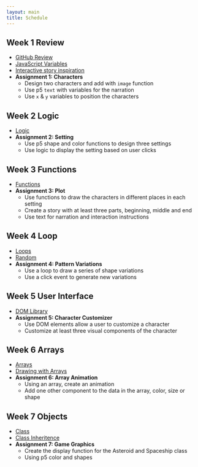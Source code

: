 ```yaml
---
layout: main
title: Schedule
---
```


<!-- ## Project 1 **Interactive story**
- While reviewing variables, logic and functions, we will create an interactive story using p5
- Story elements: character, setting, plot
 -->

## Week 1 **Review**
- [GitHub Review](notes/github)
- [JavaScript Variables](notes/variables)
- [Interactive story inspiration](inspiration/interactive_story/)
- **Assignment 1: Characters**
	- Design two characters and add with `image` function
	- Use p5 `text` with variables for the narration
	- Use `x` & `y` variables to position the characters

## Week 2 **Logic**
- [Logic](notes/logic)
- **Assignment 2: Setting**
	- Use p5 shape and color functions to design three settings
	- Use logic to display the setting based on user clicks

## Week 3 **Functions**
- [Functions](notes/functions)
- **Assignment 3: Plot**
	- Use functions to draw the characters in different places in each setting
	- Create a story with at least three parts, beginning, middle and end
	- Use text for narration and interaction instructions

<!-- ## Project 2 **Generative Patterns**
- Use loops to create patterns that change  -->

## Week 4 **Loop**
- [Loops](notes/loop)
- [Random](notes/random)
- **Assignment 4: Pattern Variations**
	- Use a loop to draw a series of shape variations
	- Use a click event to generate new variations

## Week 5 **User Interface**
- [DOM Library](notes/dom)
- **Assignment 5: Character Customizer**
	- Use DOM elements allow a user to customize a character
	- Customize at least three visual components of the character

## Week 6 **Arrays**
- [Arrays](notes/array)
- [Drawing with Arrays](notes/array/animation)
- **Assignment 6: Array Animation**
	- Using an array, create an animation
	- Add one other component to the data in the array, color, size or shape

## Week 7 **Objects**
- [Class](notes/class)
- [Class Inheritence](notes/class/inheritance)
- **Assignment 7: Game Graphics**
	- Create the display function for the Asteroid and Spaceship class
	- Using p5 color and shapes

<!-- 

modules-
map
animated sprites
paralax
sound
data

i need to add
- support for p5.play sprites
- p5.play collisions
- data for obstacles, scenery, characters
- moving map
- sound triggers, bg sound
- exit function for changing scenes ....

	maybe
- just go to objects
	- classes
	- inheritance
- then arrays
- then work on game
- sound
- graphics, animations
- saving data as levels


## Week 5 **Grid**
- [Grid](notes/grid)
- [Save image](notes/save)
- **Assignment 5: Grid Design**
	- Use a nested loop, create a design for a product
	- Could be a t-shirt, wall paper, bag, anything with patterns
	- Use mouse click to generate new pattern and save as image
	- Choose three design to show in class
	- [Generative landscapes](https://generativelandscapes.wordpress.com/2014/08/15/complex-pattern-from-simple-arcs-example-3-6/){:target="_blank"}
	- [Libs Elliott: Generated quilt design](http://themakersnation.com/maker-spotlight-libs-elliott/){:target="_blank"}
	- [Generative Patterns Google Image Search](https://www.google.com/search?q=generative+patterns&source=lnms&tbm=isch&sa=X&ved=0ahUKEwiA-OPl3fbWAhWD6iYKHTihD7EQ_AUICigB&biw=1897&bih=984#imgrc=_){:target="_blank"}


## Project 3 **Data Visualization**
- Using an external data source, create a visualization of the data with p5 shapes and color
- Use arrays and loops to read through data

## Week 7 **Arrays**
- [Arrays](notes/array)
- [Drawing with Arrays](notes/array/animation)
- **Assignment 7: Array Animation**
	- Using an array, create an animation
	- Add one other component to the data in the array, color, size or shape

## Week 8 **Data**
- [Data Files](notes/data/csv)
- [Data Visualization](notes/data/vis)
- **Assignment 8: Data Visualization**
	- Choose a data source and download as a CSV file
	- Use a loop to read data
	- Visualize data with p5 functions

## Project 4 **Mobile Game**
- Mobile events and touches
- Object oriented programming for game elements

## Week 9 **Objects**
- [Objects](notes/objects)
- [Class](notes/class)
- **Assignment 9: Game Graphics**
	- Create custom graphics for the spaceship and asteroids
	- Can use a new theme
	- Randomize one property of asteroids
	- Add one new property to the spaceship

## Week 10 **Class Inheritance**
- [Class Inheritence](notes/class/inheritance)
- **Assignment 10: Laser Sub Class**
	- Create a custom class for game lasers
	- Extend the Entity class
	- Write `display` and `update` methods

## Week 11 **Game Dynamics**
- [Game Dynamics](notes/game/dynamics)

- **Assignemnt 11: Final Project Proposal**
	- Choose one of the projects to continue working on for the final
	- Propose a substantial update 
		- Including updated graphics 
		- New code for added mechanic or feature

## Week 12 **Mobile Interaction**
- Present Final Project proposal
- [Mobile Events](notes/events/mobile)

## Week 13/14 **Final project workshop**

<!--  start with simple array assignment
	use data source in week 2 -->

<!-- 
	rectXY.push([mouseX, mouseY]);
 -->

<!-- ## Week 8 Objects
- [Objects]() -->


<!-- 

game mechanics
custom update / sides etc
difficulty increase
timers
animations
scenes
power ups

- **Assignemnt 11: Mobile Events**
	- Implement mobile events in your game
	- Adjust the speed and properties for game play
	- Add game dynamics to make the game more difficult over time


other courses
	http://www.cs.cmu.edu/~./15110/schedule.html
	http://cmuems.com/2015c/
	http://www.cs.cmu.edu/~112/notes/notes-1d-lists.html
	https://creative-coding.decontextualize.com/
	http://coursescript.com/notes/interactivecomputing/objects/index.html



midterm - giphy
- meme generator - user adds meme search and text for meme and it generates meme with image
- meme madlibs/quiz game
- meme choose the right image for search term
- 

interactive story
	- decision tree, user experience map
	- input vs branching stories
	- randomized outputs
interactive comic
	- clicking on images
	- decision trees etc
interactive video
	- using web video
	- combine video sources
	- youtube and native video
data api
	- data viz
	- user input
meme generator
	- get a random image
	- random text
	- 

css3
more git
threejs?
libraries?

http://teachingmultimedia.net/mmp420syllabus.html

-->